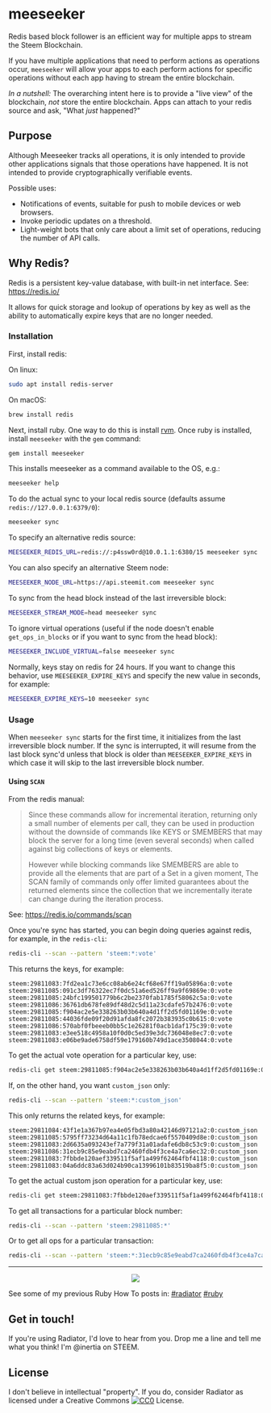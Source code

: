  # meeseeker

Redis based block follower is an efficient way for multiple apps to stream the Steem Blockchain.

If you have multiple applications that need to perform actions as operations occur, `meeseeker` will allow your apps to each perform actions for specific operations without each app having to stream the entire blockchain.

*In a nutshell:* The overarching intent here is to provide a "live view" of the blockchain, *not* store the entire blockchain.  Apps can attach to your redis source and ask, "What *just* happened?"

## Purpose

Although Meeseeker tracks all operations, it is only intended to provide other applications signals that those operations have happened.  It is not intended to provide cryptographically verifiable events.

Possible uses:

* Notifications of events, suitable for push to mobile devices or web browsers.
* Invoke periodic updates on a threshold.
* Light-weight bots that only care about a limit set of operations, reducing the number of API calls.

## Why Redis?

Redis is a persistent key-value database, with built-in net interface.  See: https://redis.io/

It allows for quick storage and lookup of operations by key as well as the ability to automatically expire keys that are no longer needed.

### Installation

First, install redis:

On linux:

```bash
sudo apt install redis-server
```

On macOS:

```bash
brew install redis
```

Next, install ruby.  One way to do this is install [rvm](https://rvm.io/install).  Once ruby is installed, install `meeseeker` with the `gem` command:

```bash
gem install meeseeker
```

This installs meeseeker as a command available to the OS, e.g.:

```bash
meeseeker help
```

To do the actual sync to your local redis source (defaults assume `redis://127.0.0.1:6379/0`):

```bash
meeseeker sync
```

To specify an alternative redis source:

```bash
MEESEEKER_REDIS_URL=redis://:p4ssw0rd@10.0.1.1:6380/15 meeseeker sync
```

You can also specify an alternative Steem node:

```bash
MEESEEKER_NODE_URL=https://api.steemit.com meeseeker sync
```

To sync from the head block instead of the last irreversible block:

```bash
MEESEEKER_STREAM_MODE=head meeseeker sync
```

To ignore virtual operations (useful if the node doesn't enable `get_ops_in_blocks` or if you want to sync from the head block):

```bash
MEESEEKER_INCLUDE_VIRTUAL=false meeseeker sync
```

Normally, keys stay on redis for 24 hours.  If you want to change this behavior, use `MEESEEKER_EXPIRE_KEYS` and specify the new value in seconds, for example:

```bash
MEESEEKER_EXPIRE_KEYS=10 meeseeker sync
```

### Usage

When `meeseeker sync` starts for the first time, it initializes from the last irreversible block number.  If the sync is interrupted, it will resume from the last block sync'd unless that block is older than `MEESEEKER_EXPIRE_KEYS` in which case it will skip to the last irreversible block number.

#### Using `SCAN`

From the redis manual:

> Since these commands allow for incremental iteration, returning only a small number of elements per call, they can be used in production without the downside of commands like KEYS or SMEMBERS that may block the server for a long time (even several seconds) when called against big collections of keys or elements.
> 
> However while blocking commands like SMEMBERS are able to provide all the elements that are part of a Set in a given moment, The SCAN family of commands only offer limited guarantees about the returned elements since the collection that we incrementally iterate can change during the iteration process.

See: https://redis.io/commands/scan

Once you're sync has started, you can begin doing queries against redis, for example, in the `redis-cli`:

```bash
redis-cli --scan --pattern 'steem:*:vote'
```

This returns the keys, for example:

```
steem:29811083:7fd2ea1c73e6cc08ab6e24cf68e67ff19a05896a:0:vote
steem:29811085:091c3df76322ec7f0dc51a6ed526ff9a9f69869e:0:vote
steem:29811085:24bfc199501779b6c2be2370fab1785f58062c5a:0:vote
steem:29811086:36761db678fe89df48d2c5d11a23cdafe57b2476:0:vote
steem:29811085:f904ac2e5e338263b03b640a4d1ff2d5fd01169e:0:vote
steem:29811085:44036fde09f20d91afda8fc2072b383935c0b615:0:vote
steem:29811086:570abf0fbeeeb0bb5c1e26281f0acb1daf175c39:0:vote
steem:29811083:e3ee518c4958a10f0d0c5ed39e3dc736048e8ec7:0:vote
steem:29811083:e06be9ade6758df59e179160b749d1ace3508044:0:vote
```

To get the actual vote operation for a particular key, use:

```bash
redis-cli get steem:29811085:f904ac2e5e338263b03b640a4d1ff2d5fd01169e:0:vote
```

If, on the other hand, you want `custom_json` only:

```bash
redis-cli --scan --pattern 'steem:*:custom_json'
```

This only returns the related keys, for example:

```
steem:29811084:43f1e1a367b97ea4e05fbd3a80a42146d97121a2:0:custom_json
steem:29811085:5795ff73234d64a11c1fb78edcae6f5570409d8e:0:custom_json
steem:29811083:2d6635a093243ef7a779f31a01adafe6db8c53c9:0:custom_json
steem:29811086:31ecb9c85e9eabd7ca2460fdb4f3ce4a7ca6ec32:0:custom_json
steem:29811083:7fbbde120aef339511f5af1a499f62464fbf4118:0:custom_json
steem:29811083:04a6ddc83a63d024b90ca13996101b83519ba8f5:0:custom_json
```

To get the actual custom json operation for a particular key, use:

```bash
redis-cli get steem:29811083:7fbbde120aef339511f5af1a499f62464fbf4118:0:custom_json
```

To get all transactions for a particular block number:

```bash
redis-cli --scan --pattern 'steem:29811085:*'
```

Or to get all ops for a particular transaction:

```bash
redis-cli --scan --pattern 'steem:*:31ecb9c85e9eabd7ca2460fdb4f3ce4a7ca6ec32:*'
```

---

<center>
  <img src="https://i.imgur.com/Y3Sa2GW.jpg" />
</center>

See some of my previous Ruby How To posts in: [#radiator](https://steemit.com/created/radiator) [#ruby](https://steemit.com/created/ruby)

## Get in touch!

If you're using Radiator, I'd love to hear from you.  Drop me a line and tell me what you think!  I'm @inertia on STEEM.
  
## License

I don't believe in intellectual "property".  If you do, consider Radiator as licensed under a Creative Commons [![CC0](http://i.creativecommons.org/p/zero/1.0/80x15.png)](http://creativecommons.org/publicdomain/zero/1.0/) License.
